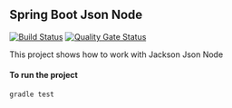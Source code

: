 Spring Boot Json Node
----------------------------

[![Build Status](https://travis-ci.com/josdem/spring-boot-json-node.svg?branch=master)](https://travis-ci.com/josdem/spring-boot-json-node)
[![Quality Gate Status](https://sonar.josdem.io/api/project_badges/measure?project=com.jos.dem.springboot.json.node%3Aspring-boot-node-object&metric=alert_status)](https://sonar.josdem.io/dashboard?id=com.jos.dem.springboot.json.node%3Aspring-boot-node-object)

This project shows how to work with Jackson Json Node

#### To run the project

```bash
gradle test
```

